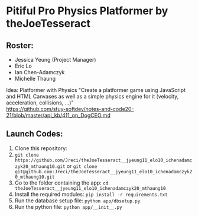 # Pitiful Pro Physics Platformer by theJoeTesseract
## Roster:
- Jessica Yeung (Project Manager)
- Eric Lo
- Ian Chen-Adamczyk
- Michelle Thaung

Idea: Platformer with Physics
"Create a platformer game using JavaScript and HTML Canvases as well as a simple physics engine for it (velocity, acceleration, collisions, ...)"  
https://github.com/stuy-softdev/notes-and-code20-21/blob/master/api_kb/411_on_DogCEO.md

## Launch Codes:
1. Clone this repository: 
2. `git clone https://github.com/Jreci/theJoeTesseract__jyeung11_elo10_ichenadamczyk20_mthaung10.git` or 
`git clone git@github.com:Jreci/theJoeTesseract__jyeung11_elo10_ichenadamczyk20_mthaung10.git`
3. Go to the folder containing the app: 
`cd theJoeTesseract__jyeung11_elo10_ichenadamczyk20_mthaung10`
4. Install the required modules:
`pip install -r requirements.txt`
5. Run the database setup file:
`python app/dbsetup.py`
6. Run the python file: 
`python app/__init__.py`
